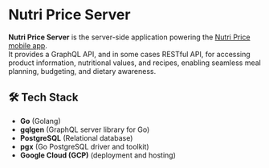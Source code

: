 # Nutri Price Server

**Nutri Price Server** is the server-side application powering the [Nutri Price mobile app](https://github.com/SarunasBucius/nutri-price-app).  
It provides a GraphQL API, and in some cases RESTful API, for accessing product information, nutritional values, and recipes, enabling seamless meal planning, budgeting, and dietary awareness.


## 🛠️ Tech Stack

- **Go** (Golang)
- **gqlgen** (GraphQL server library for Go)
- **PostgreSQL** (Relational database)
- **pgx** (Go PostgreSQL driver and toolkit)
- **Google Cloud (GCP)** (deployment and hosting)